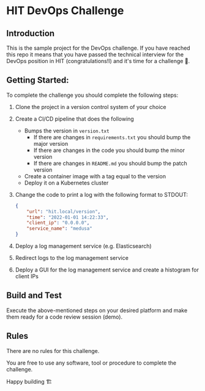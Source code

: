 # HIT DevOps Challenge

## Introduction

This is the sample project for the DevOps challenge. If you have reached this repo it means that you have passed the technical interview for the DevOps position in HIT (congratulations!l) and it's time for a challenge 🚀.

## Getting Started:

To complete the challenge you should complete the following steps:

1. Clone the project in a version control system of your choice

2. Create a CI/CD pipeline that does the following
    - Bumps the version in `version.txt`
        - If there are changes in `requirements.txt` you should bump the major version
        - If there are changes in the code you should bump the minor version
        - If there are changes in `README.md` you should bump the patch version
    - Create a container image with a tag equal to the version
    - Deploy it on a Kubernetes cluster

4. Change the code to print a log with the following format to STDOUT:
    
    ```json
    {
        "url": "hit.local/version",
        "time": "2022-01-01 14:22:33",
        "client_ip": "0.0.0.0",
        "service_name": "medusa"
    }
    ```

5. Deploy a log management service (e.g. Elasticsearch)

6. Redirect logs to the log management service

7. Deploy a GUI for the log management service and create a histogram for client IPs

## Build and Test

Execute the above-mentioned steps on your desired platform and make them ready for a code review session (demo).

## Rules

There are no rules for this challenge.

You are free to use any software, tool or procedure to complete the challenge.

Happy building 🏗️